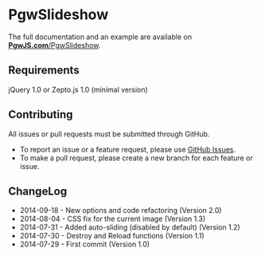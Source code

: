 PgwSlideshow
=========

The full documentation and an example are available on [**PgwJS.com**/PgwSlideshow](http://pgwjs.com/pgwslideshow/).


Requirements
---------

jQuery 1.0 or Zepto.js 1.0 (minimal version)


Contributing
---------

All issues or pull requests must be submitted through GitHub.

* To report an issue or a feature request, please use [GitHub Issues](https://github.com/Pagawa/PgwSlideshow/issues).
* To make a pull request, please create a new branch for each feature or issue.


ChangeLog
---------

* 2014-09-18 - New options and code refactoring (Version 2.0)
* 2014-08-04 - CSS fix for the current image (Version 1.3)
* 2014-07-31 - Added auto-sliding (disabled by default) (Version 1.2)
* 2014-07-30 - Destroy and Reload functions (Version 1.1)
* 2014-07-29 - First commit (Version 1.0)
